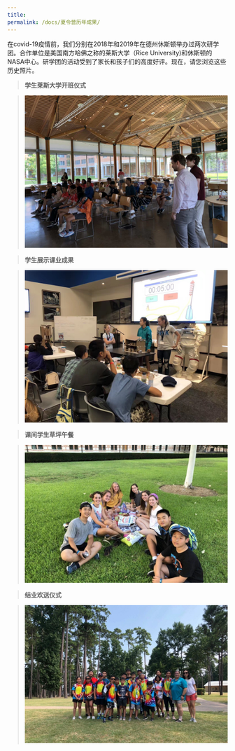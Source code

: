 ```yaml
---
title: 
permalink: /docs/夏令营历年成果/
---
```


在covid-19疫情前，我们分别在2018年和2019年在德州休斯顿举办过两次研学团。合作单位是美国南方哈佛之称的莱斯大学（Rice University)和休斯顿的NASA中心。研学团的活动受到了家长和孩子们的高度好评。现在，请您浏览这些历史照片。

> **学生莱斯大学开班仪式**

> <img src="/img/历史2.jpg" width="500px" />

> **学生展示课业成果**

> <img src="/img/历史3.jpg" width="500px" />

> **课间学生草坪午餐**

> <img src="/img/历史1.jpg" width="500px" />

> **结业欢送仪式**

> <img src="/img/历史4.jpg" width="500px" />
